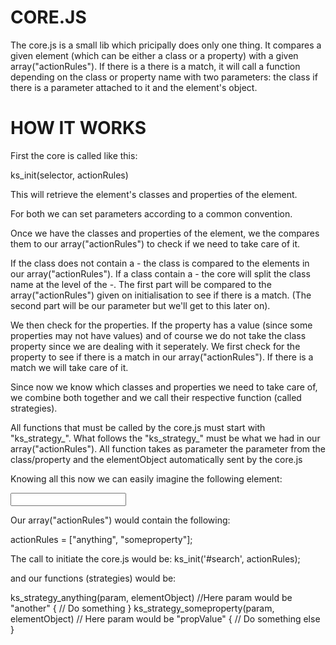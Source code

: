 CORE.JS
=======

The core.js is a small lib which pricipally does only one thing. It compares a given element (which can be either a class or a property) with a given array("actionRules"). If there is a there is a match, it will call a function depending on the class or property name with two parameters: the class if there is a parameter attached to it and the element's object.

HOW IT WORKS
============

First the core is called like this: 

ks_init(selector, actionRules)

This will retrieve the element's classes and properties of the element. 

For both we can set parameters according to a common convention.

Once we have the classes and properties of the element, we the compares them to our array("actionRules") to check if we need to take care of it.

If the class does not contain a - the class is compared to the elements in our array("actionRules").
If a class contain a - the core will split the class name at the level of the -. The first part will be compared to the array("actionRules") given on initialisation to see if there is a match. (The second part will be our parameter but we'll get to this later on).

We then check for the properties. If the property has a value (since some properties may not have values) and of course we do not take the class property since we are dealing with it seperately. We first check for the property to see if there is a match in our array("actionRules"). If there is a match we will take care of it.

Since now we know which classes and properties we need to take care of, we combine both together and we call their respective function (called strategies).

All functions that must be called by the core.js must start with "ks_strategy_". What follows the "ks_strategy_" must be what we had in our array("actionRules"). All function takes as parameter the parameter from the class/property and the elementObject automatically sent by the core.js

Knowing all this now we can easily imagine the following element: 

<input id="search" class="anything-another" someproperty="propValue">

Our array("actionRules") would contain the following: 

actionRules = ["anything", "someproperty"];

The call to initiate the core.js would be:
ks_init('#search', actionRules);

and our functions (strategies) would be:

ks_strategy_anything(param, elementObject) //Here param would be "another"
{
    // Do something
}
ks_strategy_someproperty(param, elementObject) // Here param would be "propValue"
{
    // Do something else
}